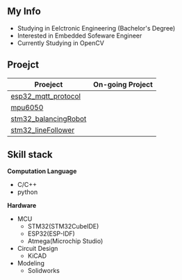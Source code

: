 ## My Info
- Studying in Eelctronic Engineering (Bachelor's Degree)  
- Interested in Embedded Sofeware Engineer
- Currently Studying in OpenCV 

## Proejct

|Proeject|On-going Project|
|-----|-----|
|[esp32_mqtt_protocol](https://github.com/JwAhn0830/esp32_mqttProtocol)||
|[mpu6050](https://github.com/JwAhn0830/mpu6050)||
|[stm32_balancingRobot](https://github.com/JwAhn0830/stm32_balancingRobot)||
|[stm32_lineFollower](https://github.com/JwAhn0830/stm32_lineFollower)||


## Skill stack


**Computation Language**
- C/C++
- python

**Hardware**
- MCU
   - STM32(STM32CubeIDE)
   - ESP32(ESP-IDF)
   - Atmega(Microchip Studio)
- Circuit Design
  - KiCAD
- Modeling
  - Solidworks 


<!--
**JwAhn0830/JwAhn0830** is a ✨ _special_ ✨ repository because its `README.md` (this file) appears on your GitHub profile.

Here are some ideas to get you started:

- 🔭 I’m currently working on ...
- 🌱 I’m currently learning ...
- 👯 I’m looking to collaborate on ...
- 🤔 I’m looking for help with ...
- 💬 Ask me about ...
- 📫 How to reach me: ...
- 😄 Pronouns: ...
- ⚡ Fun fact: ...
-->
